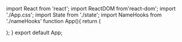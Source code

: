 
import React from 'react';
import ReactDOM from'react-dom';
import './App.css';
import State from './state';
import NameHooks from './nameHooks'
function App(){
  return (
  <div> 
  <div className="App">
 <State />
  <NameHooks />
 </div> 
    </div>
    );
  }
  export default App;
